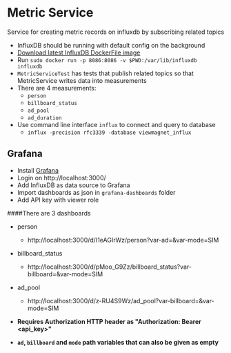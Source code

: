 # Metric Service

Service for creating metric records on influxdb by subscribing related topics

* InfluxDB should be running with default config on the background
* [Download latest InfluxDB DockerFile image](https://github.com/docker-library/docs/tree/master/influxdb/)
* Run `sudo docker run -p 8086:8086 -v $PWD:/var/lib/influxdb influxdb`
* `MetricServiceTest` has tests that publish related topics so that MetricService writes data into measurements
* There are 4 measurements: 
    * `person`
    * `billboard_status`
    * `ad_pool`
    * `ad_duration`
* Use command line interface `influx` to connect and query to database
    *  `influx -precision rfc3339 -database viewmagnet_influx`
    
## Grafana

* Install [Grafana](https://grafana.com/docs/grafana/latest/)
* Login on http://localhost:3000/
* Add InfluxDB as data source to Grafana
* Import dashboards as json in `grafana-dashboards` folder
* Add API key with viewer role

####There are 3 dashboards
* person
    * http://localhost:3000/d/I1eAGIrWz/person?var-ad=&var-mode=SIM
* billboard_status
    * http://localhost:3000/d/pMoo_G9Zz/billboard_status?var-billboard=&var-mode=SIM
* ad_pool
    * http://localhost:3000/d/z-RU4S9Wz/ad_pool?var-billboard=&var-mode=SIM
    
* **Requires Authorization HTTP header as "Authorization: Bearer <api_key>"**
* **`ad`, `billboard` and `mode` path variables that can also be given as empty**